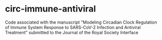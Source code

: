 # circ-immune-antiviral

Code associated with the manuscript "Modeling Circadian Clock Regulation of Immune System
Response to SARS-CoV-2 Infection and Antiviral Treatment" submitted to the Journal of the Royal Society Interface
